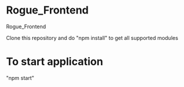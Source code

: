 # Rogue_Frontend
Rogue_Frontend

Clone this repository and do "npm install" to get all supported modules
# To start application
 "npm start"

